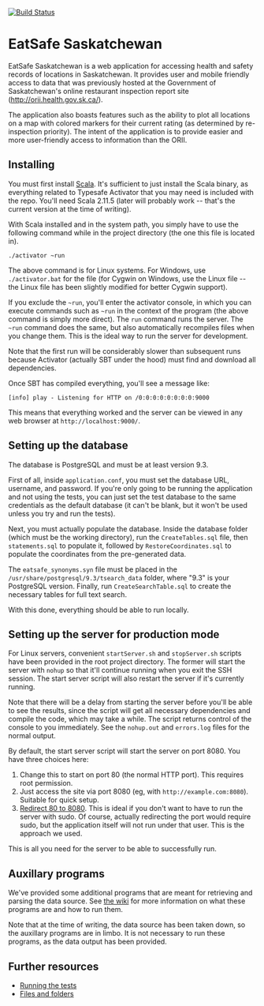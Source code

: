 [![Build Status](https://magnum.travis-ci.com/MikeHoffert/EatSafe.svg?token=yXznwCPJBpA9S1h8k4E4&branch=master)](https://magnum.travis-ci.com/MikeHoffert/EatSafe)

# EatSafe Saskatchewan

EatSafe Saskatchewan is a web application for accessing health and safety records of locations in
Saskatchewan. It provides user and mobile friendly access to data that was previously hosted at
the Government of Saskatchewan's online restaurant inspection report site (http://orii.health.gov.sk.ca/).

The application also boasts features such as the ability to plot all locations on a map with colored
markers for their current rating (as determined by re-inspection priority). The intent of the
application is to provide easier and more user-friendly access to information than the ORII.

## Installing

You must first install [Scala](http://www.scala-lang.org/download/). It's sufficient to just install
the Scala binary, as everything related to Typesafe Activator that you may need is included with
the repo. You'll need Scala 2.11.5 (later will probably work -- that's the current version at the
time of writing).

With Scala installed and in the system path, you simply have to use the following command while in
the project directory (the one this file is located in).

```
./activator ~run
```

The above command is for Linux systems. For Windows, use `./activator.bat` for the file (for
Cygwin on Windows, use the Linux file -- the Linux file has been slightly modified for better
Cygwin support).

If you exclude the `~run`, you'll enter the activator console, in which you can execute commands
such as `~run` in the context of the program (the above command is simply more direct). The `run`
command runs the server. The `~run` command does the same, but also automatically recompiles files
when you change them. This is the ideal way to run the server for development.

Note that the first run will be considerably slower than subsequent runs because Activator (actually
SBT under the hood) must find and download all dependencies.

Once SBT has compiled everything, you'll see a message like:

```
[info] play - Listening for HTTP on /0:0:0:0:0:0:0:0:9000
```

This means that everything worked and the server can be viewed in any web browser at
`http://localhost:9000/`.

## Setting up the database

The database is PostgreSQL and must be at least version 9.3.

First of all, inside `application.conf`, you must set the database URL, username, and password. If
you're only going to be running the application and not using the tests, you can just set the test
database to the same credentials as the default database (it can't be blank, but it won't be used
unless you try and run the tests).

Next, you must actually populate the database. Inside the database folder (which must be the working
directory), run the `CreateTables.sql` file, then `statements.sql` to populate it, followed by
`RestoreCoordinates.sql` to populate the coordinates from the pre-generated data.

The `eatsafe_synonyms.syn` file must be placed in the `/usr/share/postgresql/9.3/tsearch_data` folder,
where "9.3" is your PostgreSQL version. Finally, run `CreateSearchTable.sql` to create the necessary
tables for full text search.

With this done, everything should be able to run locally.

## Setting up the server for production mode

For Linux servers, convenient `startServer.sh` and `stopServer.sh` scripts have been provided in the
root project directory. The former will start the server with `nohup` so that it'll continue running
when you exit the SSH session. The start server script will also restart the server if it's currently
running.

Note that there will be a delay from starting the server before you'll be able to see the results,
since the script will get all necessary dependencies and compile the code, which may take a while.
The script returns control of the console to you immediately. See the `nohup.out` and `errors.log`
files for the normal output.

By default, the start server script will start the server on port 8080. You have three choices here:

1. Change this to start on port 80 (the normal HTTP port). This requires root permission.
2. Just access the site via port 8080 (eg, with `http://example.com:8080`). Suitable for quick
   setup.
3. [Redirect 80 to 8080](http://www.cyberciti.biz/faq/linux-port-redirection-with-iptables/). This
   is ideal if you don't want to have to run the server with sudo. Of course, actually redirecting
   the port would require sudo, but the application itself will not run under that user. This is
   the approach we used.

This is all you need for the server to be able to successfully run.

## Auxillary programs

We've provided some additional programs that are meant for retrieving and parsing the data source.
See [the wiki](https://github.com/MikeHoffert/EatSafe/wiki/Running-auxillary-programs) for more
information on what these programs are and how to run them.

Note that at the time of writing, the data source has been taken down, so the auxillary programs are
in limbo. It is not necessary to run these programs, as the data output has been provided.

## Further resources

* [Running the tests](https://github.com/MikeHoffert/EatSafe/wiki/Running-Tests-2.0)
* [Files and folders](https://github.com/MikeHoffert/EatSafe/wiki/Files-and-folders)